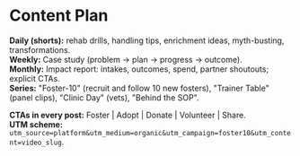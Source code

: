 # Content Plan

**Daily (shorts):** rehab drills, handling tips, enrichment ideas, myth-busting, transformations.  
**Weekly:** Case study (problem → plan → progress → outcome).  
**Monthly:** Impact report: intakes, outcomes, spend, partner shoutouts; explicit CTAs.  
**Series:** "Foster-10" (recruit and follow 10 new fosters), "Trainer Table" (panel clips), "Clinic Day" (vets), "Behind the SOP".

**CTAs in every post:** Foster | Adopt | Donate | Volunteer | Share.  
**UTM scheme:** `utm_source=platform&utm_medium=organic&utm_campaign=foster10&utm_content=video_slug`.
